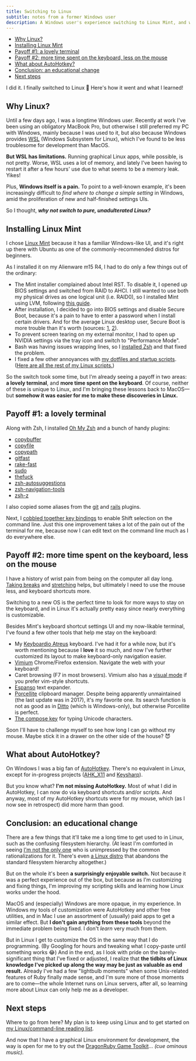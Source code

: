 ```yaml
---
title: Switching to Linux
subtitle: notes from a former Windows user
description: A Windows user's experience switching to Linux Mint, and what I gained in a better terminal and more time spent on the keyboard. Shell scripts included!
---
```


- [Why Linux?](#why-linux)
- [Installing Linux Mint](#installing-linux-mint)
- [Payoff #1: a lovely terminal](#payoff-1-a-lovely-terminal)
- [Payoff #2: more time spent on the keyboard, less on the mouse](#payoff-2-more-time-spent-on-the-keyboard-less-on-the-mouse)
- [What about AutoHotkey?](#what-about-autohotkey)
- [Conclusion: an educational change](#conclusion-an-educational-change)
- [Next steps](#next-steps)

I did it. I finally switched to Linux 🐧 Here's how it went and what I learned!

## Why Linux?

Until a few days ago, I was a longtime Windows user. Recently at work I've been using an obligatory MacBook Pro, but otherwise I still preferred my PC with Windows, mainly because I was used to it, but also because Windows provides [WSL](https://learn.microsoft.com/en-us/windows/wsl/install) (Windows Subsystem for Linux), which I've found to be less troublesome for development than MacOS.

**But WSL has limitations.** Running graphical Linux apps, while possible, is not pretty. Worse, WSL uses a lot of memory, and lately I've been having to restart it after a few hours' use due to what seems to be a memory leak. Yikes!

Plus, **Windows itself is a pain.** To point to a well-known example, it's been increasingly difficult to *find where to change a simple setting* in Windows, amid the proliferation of new and half-finished settings UIs.

So I thought, ***why not switch to pure, unadulterated Linux?***

## Installing Linux Mint

I chose [Linux Mint](https://linuxmint.com/) because it has a familiar Windows-like UI, and it's right up there with Ubuntu as one of the commonly-recommended distros for beginners.

As I installed it on my Alienware m15 R4, I had to do only a few things out of the ordinary:

- The Mint installer complained about Intel RST. To disable it, I opened up BIOS settings and switched from RAID to AHCI. I still wanted to use both my physical drives as one logical unit (i.e. RAID0), so I installed Mint using LVM, following [this guide](https://opensource.com/article/21/8/install-linux-mint-lvm).
- After installation, I decided to go into BIOS settings and disable Secure Boot, because it's a pain to have to enter a password when I install certain drivers. And for the average Linux desktop user, Secure Boot is more trouble than it's worth (sources: [1](https://askubuntu.com/a/843678), [2](https://askubuntu.com/a/889717)).
- To prevent screen tearing on my external monitor, I had to open up NVIDIA settings via the tray icon and switch to "Performance Mode".
- Bash was having issues wrapping lines, so I [installed Zsh](https://github.com/ohmyzsh/ohmyzsh/wiki/Installing-ZSH) and that fixed the problem.
- I fixed a few other annoyances with [my dotfiles and startup scripts](https://github.com/fpsvogel/dotfiles-linux/blob/1bd0d357507a4fa5153862a041d421f13d79d488/my_profile). ([Here are all the rest of my Linux scripts.](https://github.com/fpsvogel/dotfiles-linux))

So the switch took some time, but I'm already seeing a payoff in two areas: **a lovely terminal**, and **more time spent on the keyboard**. Of course, neither of these is unique to Linux, and I'm bringing these lessons back to MacOS—but **somehow it was easier for me to make these discoveries in Linux.**

## Payoff #1: a lovely terminal

Along with Zsh, I installed [Oh My Zsh](https://ohmyz.sh/#install) and a bunch of handy plugins:

- [copybuffer](https://github.com/ohmyzsh/ohmyzsh/tree/master/plugins/copybuffer)
- [copyfile](https://github.com/ohmyzsh/ohmyzsh/tree/master/plugins/copyfile)
- [copypath](https://github.com/ohmyzsh/ohmyzsh/tree/master/plugins/copypath)
- [gitfast](https://github.com/ohmyzsh/ohmyzsh/tree/master/plugins/gitfast)
- [rake-fast](https://github.com/ohmyzsh/ohmyzsh/tree/master/plugins/rake-fast)
- [sudo](https://github.com/ohmyzsh/ohmyzsh/tree/master/plugins/sudo)
- [thefuck](https://github.com/ohmyzsh/ohmyzsh/tree/master/plugins/thefuck)
- [zsh-autosuggestions](https://github.com/zsh-users/zsh-autosuggestions)
- [zsh-navigation-tools](https://github.com/z-shell/zsh-navigation-tools)
- [zsh-z](https://github.com/agkozak/zsh-z)

I also copied some aliases from the [git](https://github.com/ohmyzsh/ohmyzsh/tree/master/plugins/git) and [rails](https://github.com/ohmyzsh/ohmyzsh/tree/master/plugins/rails) plugins.

Next, I [cobbled together key bindings](https://github.com/fpsvogel/dotfiles-linux/blob/1bd0d357507a4fa5153862a041d421f13d79d488/zsh/big_key_bindings/zsh_shift_select) to enable Shift selection on the command line. Just this one improvement takes a lot of the pain out of the terminal for me, because now I can edit text on the command line much as I do everywhere else.

## Payoff #2: more time spent on the keyboard, less on the mouse

I have a history of wrist pain from being on the computer all day long. [Taking breaks](https://workrave.org/) and [stretching](https://www.youtube.com/watch?v=fdD7CgN5FGg) helps, but ultimately I need to use the mouse less, and keyboard shortcuts more.

Switching to a new OS is the perfect time to look for more ways to stay on the keyboard, and in Linux it's actually pretty easy since nearly everything is customizable.

Besides Mint's keyboard shortcut settings UI and my now-likable terminal, I've found a few other tools that help me stay on the keyboard:

- My [Keyboardio Atreus](https://shop.keyboard.io/products/keyboardio-atreus) keyboard. I've had it for a while now, but it's worth mentioning because I **love** it so much, and now I've further customized its layout to make keyboard-only navigation easier.
- [Vimium](https://vimium.github.io/) Chrome/Firefox extension. Navigate the web with your keyboard!
- Caret browsing (F7 in most browsers). Vimium also has a [visual mode](https://github.com/philc/vimium/wiki/Visual-Mode) if you prefer vim-style shortcuts.
- [Espanso](https://espanso.org/) text expander.
- [Porcellite](https://parcellite.sourceforge.net/) clipboard manager. Despite being apparently unmaintained (the last update was in 2017), it's my favorite one. Its search function is not as good as in [Ditto](https://ditto-cp.sourceforge.io/) (which is Windows-only), but otherwise Porcellite is perfect.
- [The compose key](https://help.ubuntu.com/stable/ubuntu-help/tips-specialchars.html.en) for typing Unicode characters.

Soon I'll have to challenge myself to see how long I can go without my mouse. Maybe stick it in a drawer on the other side of the house? 😈

## What about AutoHotkey?

On Windows I was a big fan of [AutoHotkey](https://www.autohotkey.com/). There's no equivalent in Linux, except for in-progress projects ([AHK_X11](https://github.com/phil294/AHK_X11) and [Keysharp](https://bitbucket.org/mfeemster/keysharp/src/master/)).

But you know what? **I'm not missing AutoHotkey.** Most of what I did in AutoHotkey, I can now do via keyboard shortcuts and/or scripts. And anyway, most of my AutoHotkey shortcuts were for my mouse, which (as I now see in retrospect) did more harm than good.

## Conclusion: an educational change

There are a few things that it'll take me a long time to get used to in Linux, such as the confusing filesystem hierarchy. (At least I'm comforted in seeing [I'm not the only one](http://lists.busybox.net/pipermail/busybox/2010-December/074114.html) who is unimpressed by the common rationalizations for it. There's even [a Linux distro](https://gobolinux.org/) that abandons the standard filesystem hierarchy altogether.)

But on the whole it's been **a surprisingly enjoyable switch.** Not because it was a perfect experience out of the box, but because as I'm customizing and fixing things, I'm improving my scripting skills and learning how Linux works under the hood.

MacOS and (especially) Windows are more opaque, in my experience. In Windows my tools of customization were AutoHotkey and other free utilities, and in Mac I use an assortment of (usually) paid apps to get a similar effect. But **I don't gain anything from these tools** beyond the immediate problem being fixed. I don't *learn* very much from them.

But in Linux I get to customize the OS in the same way that I do programming. (By Googling for hours and tweaking what I copy-paste until something works 😂) And in the end, as I look with pride on the barely-significant thing that I've fixed or adjusted, I realize that **the tidbits of Linux knowledge I've picked up along the way may be just as valuable as end result.** Already I've had a few "lightbulb moments" when some Unix-related features of Ruby finally made sense, and I'm sure more of those moments are to come—the whole Internet runs on Linux servers, after all, so learning more about Linux can only help me as a developer.

## Next steps

Where to go from here? My plan is to keep using Linux and to get started on [my Linux/command-line reading list](https://github.com/fpsvogel/learn-ruby#linux--command-line).

And now that I have a graphical Linux environment for development, the way is open for me to try out the [DragonRuby Game Toolkit](https://dragonruby.itch.io/)… *(cue ominous music).*
